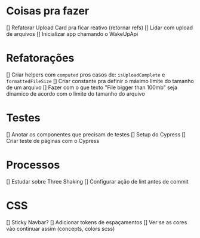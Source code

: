 # Coisas pra fazer
[] Refatorar Upload Card pra ficar reativo (retornar refs)
[] Lidar com upload de arquivos
[] Inicializar app chamando o WakeUpApi


# Refatorações
[] Criar helpers com `computed` pros casos de: `isUploadComplete` e `formattedFileSize`
[] Criar constante pra definir o máximo limite do tamanho de um arquivo
[] Fazer com o que texto "File bigger than 100mb" seja dinamico de acordo com o limite do tamanho do arquivo


# Testes
[] Anotar os componentes que precisam de testes
[] Setup do Cypress
[] Criar teste de páginas com o Cypress


# Processos
[] Estudar sobre Three Shaking
[] Configurar ação de lint antes de commit


# CSS
[] Sticky Navbar?
[] Adicionar tokens de espaçamentos
[] Ver se as cores vão continuar assim (concepts, colors scss)
